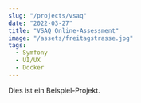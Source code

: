 ```yaml
---
slug: "/projects/vsaq"
date: "2022-03-27"
title: "VSAQ Online-Assessment"
image: "/assets/freitagstrasse.jpg"
tags:
  - Symfony
  - UI/UX
  - Docker
---
```


Dies ist ein Beispiel-Projekt.
